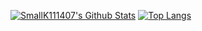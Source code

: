 [![SmallK111407's Github Stats](https://github-readme-stats.vercel.app/api?username=SmallK111407&show_icons=true)](https://github.com/SmallK111407)
[![Top Langs](https://github-readme-stats.vercel.app/api/top-langs/?username=SmallK111407&layout=compact)](https://github.com/SmallK111407)
